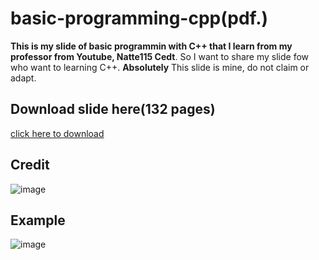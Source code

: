 # basic-programming-cpp(pdf.)
**This is my slide of basic programmin with C++ that I learn from my professor from Youtube, Natte115 Cedt**. So I want to share my slide fow who want to learning C++.
**Absolutely** This slide is mine, do not claim or adapt.

## Download slide here(132 pages)
[click here to download](https://mega.nz/file/oSxxCJyZ#oJmIKgaQEuEk6Q7WSkmHbu0dLWYghe6ha8JGAwFtl_Y)

## Credit
![image](https://github.com/user-attachments/assets/df41c6f2-ddf0-4ed4-adeb-981807baaed6)

## Example
![image](https://github.com/user-attachments/assets/1944f3de-8a59-494e-b182-d0efdd351db9)
